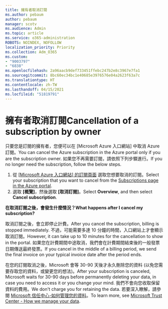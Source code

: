 ```yaml
---
title: 擁有者取消訂閱
ms.author: pebaum
author: pebaum
manager: scotv
ms.audience: Admin
ms.topic: article
ms.service: o365-administration
ROBOTS: NOINDEX, NOFOLLOW
localization_priority: Priority
ms.collection: Adm_O365
ms.custom:
- "9003797"
- "6838"
ms.openlocfilehash: 2a96aacb9def733451ffebc247b2e8c3967e7fa1
ms.sourcegitcommit: 8bc60ec34bc1e40685e3976576e04a2623f63a7c
ms.translationtype: HT
ms.contentlocale: zh-TW
ms.lasthandoff: 04/15/2021
ms.locfileid: "51819791"
---
```

# <a name="cancellation-of-a-subscription-by-owner"></a><span data-ttu-id="1f18c-102">擁有者取消訂閱</span><span class="sxs-lookup"><span data-stu-id="1f18c-102">Cancellation of a subscription by owner</span></span>

<span data-ttu-id="1f18c-103">只要您是訂閱的擁有者，您便可以在 [Microsoft Azure 入口網站] 中取消 Azure 訂閱。</span><span class="sxs-lookup"><span data-stu-id="1f18c-103">You can cancel the Azure subscription in the Azure portal only if you are the subscription owner.</span></span> <span data-ttu-id="1f18c-104">如果您不再需要訂閱，請依照下列步驟進行。</span><span class="sxs-lookup"><span data-stu-id="1f18c-104">If you no longer need the subscription, follow the below steps.</span></span>

1. <span data-ttu-id="1f18c-105">從 [[Microsoft Azure 入口網站] 的訂閱頁面](https://ms.portal.azure.com/#blade/Microsoft_Azure_Billing/SubscriptionsBlade) 選取您想要取消的訂閱。</span><span class="sxs-lookup"><span data-stu-id="1f18c-105">Select your subscription that you want to cancel from the [Subscriptions page in the Azure portal](https://ms.portal.azure.com/#blade/Microsoft_Azure_Billing/SubscriptionsBlade).</span></span>
2. <span data-ttu-id="1f18c-106">選取 **[概覽]**，然後選取 **[取消訂閱]**。</span><span class="sxs-lookup"><span data-stu-id="1f18c-106">Select **Overview**, and then select **Cancel subscription**.</span></span>

<span data-ttu-id="1f18c-107">**在取消訂閱之後，會發生什麼情況？**</span><span class="sxs-lookup"><span data-stu-id="1f18c-107">**What happens after I cancel my subscription?**</span></span>

<span data-ttu-id="1f18c-108">取消訂閱之後，會立即停止計費。</span><span class="sxs-lookup"><span data-stu-id="1f18c-108">After you cancel the subscription, billing is stopped immediately.</span></span> <span data-ttu-id="1f18c-109">不過，可能需要多達 10 分鐘的時間，入口網站上才會顯示取消訂閱。</span><span class="sxs-lookup"><span data-stu-id="1f18c-109">However, it can take up to 10 minutes for the cancellation to show in the portal.</span></span> <span data-ttu-id="1f18c-110">如果您在計費期間中途取消，我們會在計費期間結束後的一般發票日期傳送最終發票。</span><span class="sxs-lookup"><span data-stu-id="1f18c-110">If you cancel in the middle of a billing period, we send the final invoice on your typical invoice date after the period ends.</span></span>

<span data-ttu-id="1f18c-111">在您的訂閱取消之後，Microsoft 會等 30-90 天後才永久刪除您的資料 (以免您需要存取您的資料，或變更您的想法)。</span><span class="sxs-lookup"><span data-stu-id="1f18c-111">After your subscription is canceled, Microsoft waits for 30-90 days before permanently deleting your data, in case you need to access it or you change your mind.</span></span> <span data-ttu-id="1f18c-112">我們不會向您收取保留資料的費用。</span><span class="sxs-lookup"><span data-stu-id="1f18c-112">We don't charge you for retaining the data.</span></span> <span data-ttu-id="1f18c-113">若要深入瞭解，請參閱 [Microsoft 信任中心-如何管理您的資料](https://www.microsoft.com/trust-center/privacy/data-management#leave)。</span><span class="sxs-lookup"><span data-stu-id="1f18c-113">To learn more, see [Microsoft Trust Center - How we manage your data](https://www.microsoft.com/trust-center/privacy/data-management#leave).</span></span>


